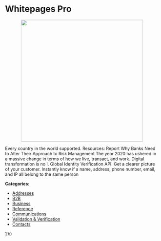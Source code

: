 # Whitepages Pro
<p align="center">
    <img width="400" src="https://raw.githubusercontent.com/apis-list/apis-list/apis/whitepages-pro/logo_256x256.png" />
</p>

Every country in the world supported. Resources: Report Why Banks Need to Alter Their Approach to Risk Management The year 2020 has ushered in a massive change in terms of how we live, transact, and work. Digital transformation is no l. Global Identity Verification API.  Get a clearer picture of your customer.  Instantly know if a name, address, phone number, email, and IP all belong to the same person



**Categories**:
- [Addresses](https://github.com/apis-list/apis-list#addresses)
- [B2B](https://github.com/apis-list/apis-list#b2b)
- [Business](https://github.com/apis-list/apis-list#business)
- [Reference](https://github.com/apis-list/apis-list#reference)
- [Communications](https://github.com/apis-list/apis-list#communications)
- [Validation & Verification](https://github.com/apis-list/apis-list#validation-and-verification)
- [Contacts](https://github.com/apis-list/apis-list#contacts)



2b)




